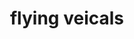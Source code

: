 ---
pid: LLP173
title: flying veicals
location_transcription: 
zipcode: 
outside_phl: 
neighborhood: 
age: '9'
age_range: 6-13
instagram: 
image_file_name: LLP_173.jpg
proposal_transcription: 
topic: Technology
topic_summary: '0'
type: Sculpture Statue
keywords_other: flying cars, vehicles
credit: Edriel Rsado 201
image_labels: 
twitter: 
facebook: 
permalink: "/monuments/llp173/"
layout: item-page
---
